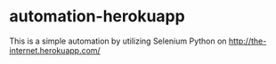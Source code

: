 # automation-herokuapp

This is a simple automation by utilizing Selenium Python on http://the-internet.herokuapp.com/
